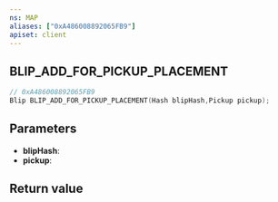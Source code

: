 ```yaml
---
ns: MAP
aliases: ["0xA486008892065FB9"]
apiset: client
---
```

## BLIP_ADD_FOR_PICKUP_PLACEMENT

```c
// 0xA486008892065FB9
Blip BLIP_ADD_FOR_PICKUP_PLACEMENT(Hash blipHash,Pickup pickup);
```


## Parameters
* **blipHash**:
* **pickup**:

## Return value

